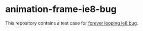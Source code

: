 animation-frame-ie8-bug
=======================

This repository contains a test case for [forever looping ie8 bug](https://github.com/kof/animation-frame/issues/13).
